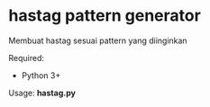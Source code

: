 # hastag pattern generator
Membuat hastag sesuai pattern yang diinginkan

Required:
- Python 3+

Usage: <b>hastag.py</b>